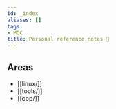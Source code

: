 ```yaml
---
id: _index
aliases: []
tags:
- MOC
title: Personal reference notes 📝
---
```


## Areas
-   [[linux/]]
-   [[tools/]]
-   [[cpp/]]

